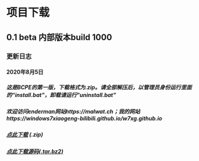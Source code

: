 <div style="width:100%;margin:0 auto">

# 项目下载

## 0.1 beta 内部版本build 1000

### 更新日志

#### 2020年8月5日

##### 这是BCPE的第一版，下载格式为.zip。请全部解压后，以管理员身份运行里面的“install.bat"，卸载请运行"uninstall.bat"

##### 欢迎访问enderman网站https://malwat.ch；我的网站https://windows7xiaogeng-bilibili.github.io/w7xg.github.io

##### <a href="MS-DOS.zip">点此下载</a> (.zip)

##### <a href="MS-DOS.tar.bz2">点此下载源码(.tar.bz2)

</div>


